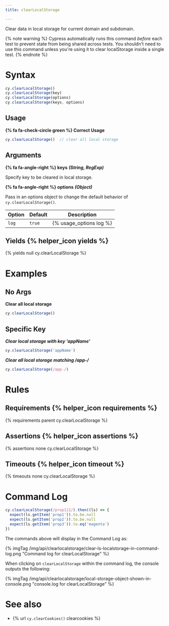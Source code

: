 ```yaml
---
title: clearLocalStorage

---
```


Clear data in local storage for current domain and subdomain.

{% note warning %}
Cypress automatically runs this command *before* each test to prevent state from being shared across tests. You shouldn't need to use this command unless you're using it to clear localStorage inside a single test.
{% endnote %}

# Syntax

```javascript
cy.clearLocalStorage()
cy.clearLocalStorage(key)
cy.clearLocalStorage(options)
cy.clearLocalStorage(keys, options)
```

## Usage

**{% fa fa-check-circle green %} Correct Usage**

```javascript
cy.clearLocalStorage()  // clear all local storage
```

## Arguments

**{% fa fa-angle-right %} keys** ***(String, RegExp)***

Specify key to be cleared in local storage.

**{% fa fa-angle-right %} options** ***(Object)***

Pass in an options object to change the default behavior of `cy.clearLocalStorage()`.

Option | Default | Description
--- | --- | ---
`log` | `true` | {% usage_options log %}

## Yields {% helper_icon yields %}

{% yields null cy.clearLocalStorage %}

# Examples

## No Args

**Clear all local storage**

```javascript
cy.clearLocalStorage()
```

## Specific Key

***Clear local storage with key 'appName'***

```javascript
cy.clearLocalStorage('appName')
```

***Clear all local storage matching /app-/***

```javascript
cy.clearLocalStorage(/app-/)
```

# Rules

## Requirements {% helper_icon requirements %}

{% requirements parent cy.clearLocalStorage %}

## Assertions {% helper_icon assertions %}

{% assertions none cy.clearLocalStorage %}

## Timeouts {% helper_icon timeout %}

{% timeouts none cy.clearLocalStorage %}

# Command Log

```javascript
cy.clearLocalStorage(/prop1|2/).then((ls) => {
  expect(ls.getItem('prop1')).to.be.null
  expect(ls.getItem('prop2')).to.be.null
  expect(ls.getItem('prop3')).to.eq('magenta')
})
```

The commands above will display in the Command Log as:

{% imgTag /img/api/clearlocalstorage/clear-ls-localstorage-in-command-log.png "Command log for clearLocalStorage" %}

When clicking on `clearLocalStorage` within the command log, the console outputs the following:

{% imgTag /img/api/clearlocalstorage/local-storage-object-shown-in-console.png "console.log for clearLocalStorage" %}

# See also

- {% url `cy.clearCookies()` clearcookies %}
